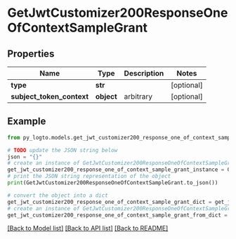 # GetJwtCustomizer200ResponseOneOfContextSampleGrant


## Properties

Name | Type | Description | Notes
------------ | ------------- | ------------- | -------------
**type** | **str** |  | [optional] 
**subject_token_context** | **object** | arbitrary | [optional] 

## Example

```python
from py_logto.models.get_jwt_customizer200_response_one_of_context_sample_grant import GetJwtCustomizer200ResponseOneOfContextSampleGrant

# TODO update the JSON string below
json = "{}"
# create an instance of GetJwtCustomizer200ResponseOneOfContextSampleGrant from a JSON string
get_jwt_customizer200_response_one_of_context_sample_grant_instance = GetJwtCustomizer200ResponseOneOfContextSampleGrant.from_json(json)
# print the JSON string representation of the object
print(GetJwtCustomizer200ResponseOneOfContextSampleGrant.to_json())

# convert the object into a dict
get_jwt_customizer200_response_one_of_context_sample_grant_dict = get_jwt_customizer200_response_one_of_context_sample_grant_instance.to_dict()
# create an instance of GetJwtCustomizer200ResponseOneOfContextSampleGrant from a dict
get_jwt_customizer200_response_one_of_context_sample_grant_from_dict = GetJwtCustomizer200ResponseOneOfContextSampleGrant.from_dict(get_jwt_customizer200_response_one_of_context_sample_grant_dict)
```
[[Back to Model list]](../README.md#documentation-for-models) [[Back to API list]](../README.md#documentation-for-api-endpoints) [[Back to README]](../README.md)


